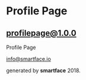 
# Profile Page
## profilepage@1.0.0

Profile Page

info@smartface.io

generated by **smartface** 2018.
    
